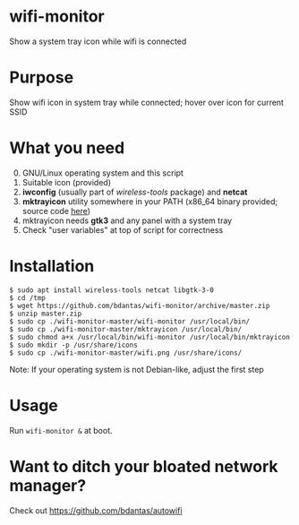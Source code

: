 # wifi-monitor
Show a system tray icon while wifi is connected

# Purpose
Show wifi icon in system tray while connected; hover over icon for current SSID

# What you need
0. GNU/Linux operating system and this script
1. Suitable icon (provided)
2. **iwconfig** (usually part of *wireless-tools* package) and **netcat**
3. **mktrayicon** utility somewhere in your PATH (x86_64 binary provided; source code [here](https://github.com/jonhoo/mktrayicon))
4. mktrayicon needs **gtk3** and any panel with a system tray
5. Check "user variables" at top of script for correctness

# Installation
```
$ sudo apt install wireless-tools netcat libgtk-3-0
$ cd /tmp
$ wget https://github.com/bdantas/wifi-monitor/archive/master.zip
$ unzip master.zip
$ sudo cp ./wifi-monitor-master/wifi-monitor /usr/local/bin/
$ sudo cp ./wifi-monitor-master/mktrayicon /usr/local/bin/
$ sudo chmod a+x /usr/local/bin/wifi-monitor /usr/local/bin/mktrayicon
$ sudo mkdir -p /usr/share/icons
$ sudo cp ./wifi-monitor-master/wifi.png /usr/share/icons/
```
Note: If your operating system is not Debian-like, adjust the first step

# Usage
Run `wifi-monitor &` at boot.

# Want to ditch your bloated network manager?
Check out https://github.com/bdantas/autowifi
